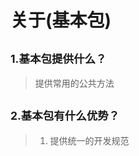关于(基本包)
====================
<small>1.基本包提供什么？</small>
--------------
> 提供常用的公共方法

<small>2.基本包有什么优势？</small>
--------------
> 1. 提供统一的开发规范
 